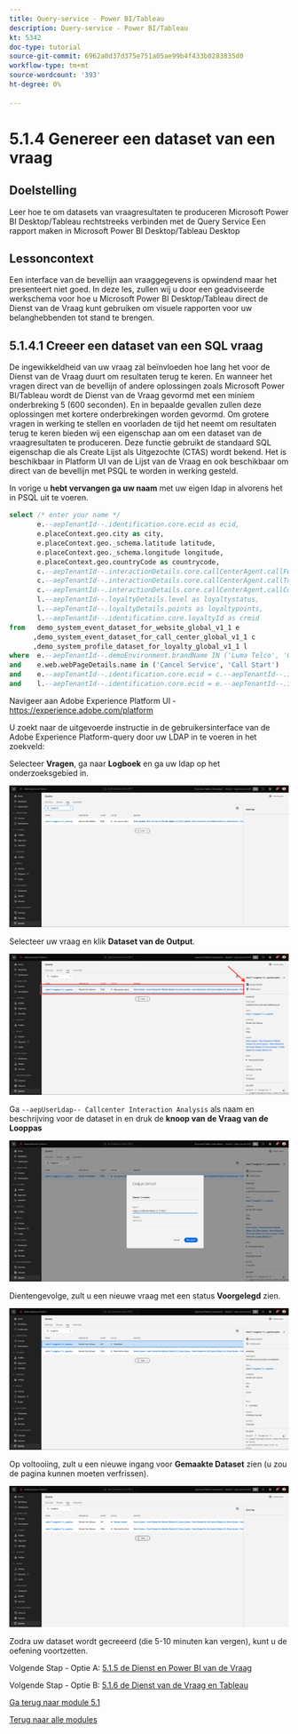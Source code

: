 ```yaml
---
title: Query-service - Power BI/Tableau
description: Query-service - Power BI/Tableau
kt: 5342
doc-type: tutorial
source-git-commit: 6962a0d37d375e751a05ae99b4f433b0283835d0
workflow-type: tm+mt
source-wordcount: '393'
ht-degree: 0%

---
```


# 5.1.4 Genereer een dataset van een vraag

## Doelstelling

Leer hoe te om datasets van vraagresultaten te produceren
Microsoft Power BI Desktop/Tableau rechtstreeks verbinden met de Query Service
Een rapport maken in Microsoft Power BI Desktop/Tableau Desktop

## Lessoncontext

Een interface van de bevellijn aan vraaggegevens is opwindend maar het presenteert niet goed. In deze les, zullen wij u door een geadviseerde werkschema voor hoe u Microsoft Power BI Desktop/Tableau direct de Dienst van de Vraag kunt gebruiken om visuele rapporten voor uw belanghebbenden tot stand te brengen.

## 5.1.4.1 Creeer een dataset van een SQL vraag

De ingewikkeldheid van uw vraag zal beïnvloeden hoe lang het voor de Dienst van de Vraag duurt om resultaten terug te keren. En wanneer het vragen direct van de bevellijn of andere oplossingen zoals Microsoft Power BI/Tableau wordt de Dienst van de Vraag gevormd met een miniem onderbreking 5 (600 seconden). En in bepaalde gevallen zullen deze oplossingen met kortere onderbrekingen worden gevormd. Om grotere vragen in werking te stellen en voorladen de tijd het neemt om resultaten terug te keren bieden wij een eigenschap aan om een dataset van de vraagresultaten te produceren. Deze functie gebruikt de standaard SQL eigenschap die als Create Lijst als Uitgezochte (CTAS) wordt bekend. Het is beschikbaar in Platform UI van de Lijst van de Vraag en ook beschikbaar om direct van de bevellijn met PSQL te worden in werking gesteld.

In vorige u **hebt vervangen ga uw naam** met uw eigen ldap in alvorens het in PSQL uit te voeren.

```sql
select /* enter your name */
       e.--aepTenantId--.identification.core.ecid as ecid,
       e.placeContext.geo.city as city,
       e.placeContext.geo._schema.latitude latitude,
       e.placeContext.geo._schema.longitude longitude,
       e.placeContext.geo.countryCode as countrycode,
       c.--aepTenantId--.interactionDetails.core.callCenterAgent.callFeeling as callFeeling,
       c.--aepTenantId--.interactionDetails.core.callCenterAgent.callTopic as callTopic,
       c.--aepTenantId--.interactionDetails.core.callCenterAgent.callContractCancelled as contractCancelled,
       l.--aepTenantId--.loyaltyDetails.level as loyaltystatus,
       l.--aepTenantId--.loyaltyDetails.points as loyaltypoints,
       l.--aepTenantId--.identification.core.loyaltyId as crmid
from   demo_system_event_dataset_for_website_global_v1_1 e
      ,demo_system_event_dataset_for_call_center_global_v1_1 c
      ,demo_system_profile_dataset_for_loyalty_global_v1_1 l
where  e.--aepTenantId--.demoEnvironment.brandName IN ('Luma Telco', 'Citi Signal')
and    e.web.webPageDetails.name in ('Cancel Service', 'Call Start')
and    e.--aepTenantId--.identification.core.ecid = c.--aepTenantId--.identification.core.ecid
and    l.--aepTenantId--.identification.core.ecid = e.--aepTenantId--.identification.core.ecid;
```

Navigeer aan Adobe Experience Platform UI - [ https://experience.adobe.com/platform ](https://experience.adobe.com/platform)

U zoekt naar de uitgevoerde instructie in de gebruikersinterface van de Adobe Experience Platform-query door uw LDAP in te voeren in het zoekveld:

Selecteer **Vragen**, ga naar **Logboek** en ga uw ldap op het onderzoeksgebied in.

![ onderzoek-vraag-voor-ctas.png ](./images/search-query-for-ctas.png)

Selecteer uw vraag en klik **Dataset van de Output**.

![ onderzoek-vraag-voor-ctas.png ](./images/search-query-for-ctasa.png)

Ga `--aepUserLdap-- Callcenter Interaction Analysis` als naam en beschrijving voor de dataset in en druk de **knoop van de Vraag van de Looppas**

![ create-ctas-dataset.png ](./images/create-ctas-dataset.png)

Dientengevolge, zult u een nieuwe vraag met een status **Voorgelegd** zien.

![ ctas-query-submitted.png ](./images/ctas-query-submitted.png)

Op voltooiing, zult u een nieuwe ingang voor **Gemaakte Dataset** zien (u zou de pagina kunnen moeten verfrissen).

![ ctas-dataset-created.png ](./images/ctas-dataset-created.png)

Zodra uw dataset wordt gecreeerd (die 5-10 minuten kan vergen), kunt u de oefening voortzetten.

Volgende Stap - Optie A: [ 5.1.5 de Dienst en Power BI van de Vraag ](./ex5.md)

Volgende Stap - Optie B: [ 5.1.6 de Dienst van de Vraag en Tableau ](./ex6.md)

[Ga terug naar module 5.1](./query-service.md)

[Terug naar alle modules](../../../overview.md)
